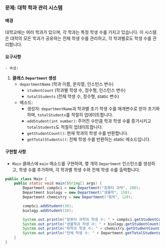 ### 문제: 대학 학과 관리 시스템

#### 배경
대학교에는 여러 학과가 있으며, 각 학과는 특정 학생 수를 가지고 있습니다.
이 시스템은 대학의 모든 학과가 공유하는 전체 학생 수를 관리하고,
각 학과별로도 학생 수를 관리합니다.

#### 요구사항
    - 속성:
1. **클래스 `Department` 생성**
   - `departmentName` (학과 이름, 문자열, 인스턴스 변수)
        - `studentCount` (학과별 학생 수, 정수형, 인스턴스 변수)
        - `totalStudents` (전체 학생 수, 정수형, static 변수)
    - 메소드:
        - 생성자: `departmentName`과 학과별 초기 학생 수를 매개변수로 받아 초기화하며, `totalStudents`를 적절히 업데이트합니다.
        - `addStudent(int number)`: 주어진 수만큼 학과 학생 수를 증가시키고 `totalStudents`도 적절히 업데이트합니다.
        - `getStudentCount()`: 현재 학과의 학생 수를 반환합니다.
        - `getTotalStudents()`: 전체 학생 수를 반환하는 static 메소드입니다.

#### 구현할 사항
- `Main` 클래스에 `main` 메소드를 구현하여, 몇 개의 `Department` 인스턴스를 생성하고, 학생 수를 추가하며, 각 학과별 학생 수와 전체 학생 수를 출력합니다.

```java
public class Main {
    public static void main(String[] args) {
        Department compSci = new Department("컴퓨터 과학", 200);
        Department biology = new Department("생물학", 150);
        Department chemistry = new Department("화학", 120);

        compSci.addStudent(30);
        biology.addStudent(20);

        System.out.println("컴퓨터 과학과 학생 수: " + compSci.getStudentCount());
        System.out.println("생물학과 학생 수: " + biology.getStudentCount());
        System.out.println("화학과 학생 수: " + chemistry.getStudentCount());
        System.out.println("전체 학생 수: " + Department.getTotalStudents());
    }
}
```